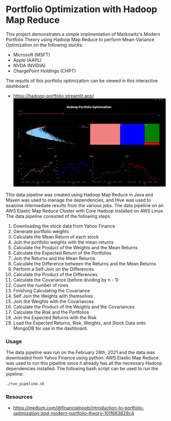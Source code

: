 # Portfolio Optimization with Hadoop Map Reduce

This project demonstrates a simple implmentation of Markowitz's Modern Portfolio Theory using Hadoop Map Reduce to perform Mean-Variance Optimization on the following stocks:
- Microsoft (MSFT)
- Apple (AAPL)
- NVDA (NVIDIA)
- ChargePoint Holdings (CHPT)

The results of this portfolio optimization can be viewed in this interactive dashboard:
- https://hadoop-portfolio.streamlit.app/
![Dashboard](dashboard.png)

This data pipeline was created using Hadoop Map Reduce in Java and Maven was used to manage the dependencies, and Hive was used to examine intermediate results from the various jobs. The data pipeline on an AWS Elastic Map Reduce Cluster with Core Hadoop installed on AWS Linux. The data pipeline consisted of the following steps:
1. Downloading the stock data from Yahoo Finance
2. Generate portfolio weights
3. Calculate the Mean Return of each stock
4. Join the portfolio weights with the mean returns
5. Calculate the Product of the Weights and the Mean Returns
6. Calculate the Expected Return of the Portfolios
7. Join the Returns and the Mean Returns
8. Calculate the Difference between the Returns and the Mean Returns
9. Perform a Self-Join on the Differences
10. Calculate the Product of the Differences
11. Calculate the Covariance (before dividing by n - 1)
12. Count the number of rows
13. Finishing Calculating the Covariance
14. Self Join the Weights with themselves
15. Join the Weights with the Covariances
16. Calculate the Product of the Weights and the Covariances
17. Calculate the Risk and the Portfolios
18. Join the Expected Returns with the Risk
19. Load the Expected Returns, Risk, Weights, and Stock Data onto MongoDB for use in the dashboard.



### Usage
The data pipeline was run on the February 28th, 2021 and the data was downloaded from Yahoo Finance using python. AWS Elastic Map Reduce was used to run this pipeline since it already has all the necessary Hadoop dependencies installed. The following bash script can be used to run the pipeline:
```bash
./run_pipeline.sh
```

### Resources
- https://medium.com/@financialnoob/introduction-to-portfolio-optimization-and-modern-portfolio-theory-101f663829c4
